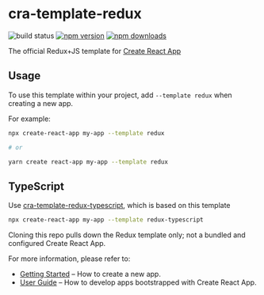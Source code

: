 # cra-template-redux

![build status](https://img.shields.io/github/workflow/status/reduxjs/cra-template-redux/Tests/master?style=flat-square)
[![npm version](https://img.shields.io/npm/v/cra-template-redux.svg?style=flat-square)](https://www.npmjs.com/package/cra-template-redux)
[![npm downloads](https://img.shields.io/npm/dm/cra-template-redux.svg?style=flat-square)](https://www.npmjs.com/package/cra-template-redux)

The official Redux+JS template for [Create React App](https://github.com/facebook/create-react-app)

## Usage

To use this template within your project, add `--template redux` when creating a new app.

For example:

```sh
npx create-react-app my-app --template redux

# or

yarn create react-app my-app --template redux
```

## TypeScript

Use [cra-template-redux-typescript](https://github.com/reduxjs/cra-template-redux-typescript), which is based on this template

```sh
npx create-react-app my-app --template redux-typescript
```

Cloning this repo pulls down the Redux template only; not a bundled and configured Create React App.

For more information, please refer to:

- [Getting Started](https://create-react-app.dev/docs/getting-started) – How to create a new app.
- [User Guide](https://create-react-app.dev) – How to develop apps bootstrapped with Create React App.
